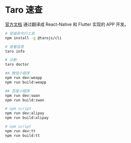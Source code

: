 # Taro 速查

[官方文档](https://docs.taro.zone/docs/)
通过翻译成 React-Native 和 Flutter 实现的 APP 开发。

```bash
# 安装命令行工具
npm install -g @tarojs/cli

# 查看信息
taro info

# 诊断
taro doctor

## 微信小程序
npm run dev:weapp
npm run build:weapp

## 百度小程序
npm run dev:swan
npm run build:swan

# npm script
npm run dev:alipay
npm run build:alipay

# npm script
npm run dev:tt
npm run build:tt
```

